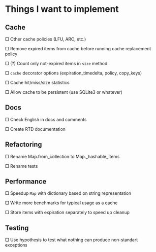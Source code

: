 # Things I want to implement

## Cache

□ Other cache policies (LFU, ARC, etc.)

□ Remove expired items from cache before running cache replacement policy

□ (?) Count only not-expired items in `size` method

□ `cache` decorator options (expiration_timedelta, policy, copy_keys)

□ Cache hit/miss/size statistics

□ Allow cache to be persistent (use SQLite3 or whatever)

## Docs

□ Check English in docs and comments

□ Create RTD documentation

## Refactoring

□ Rename Map.from_collection to Map._hashable_items

□ Rename tests

## Performance

□ Speedup `Map` with dictionary based on string representation

□ Write more benchmarks for typical usage as a cache

□ Store items with expiration separately to speed up cleanup

## Testing

□ Use hypothesis to test what nothing can produce non-standart exceptions
